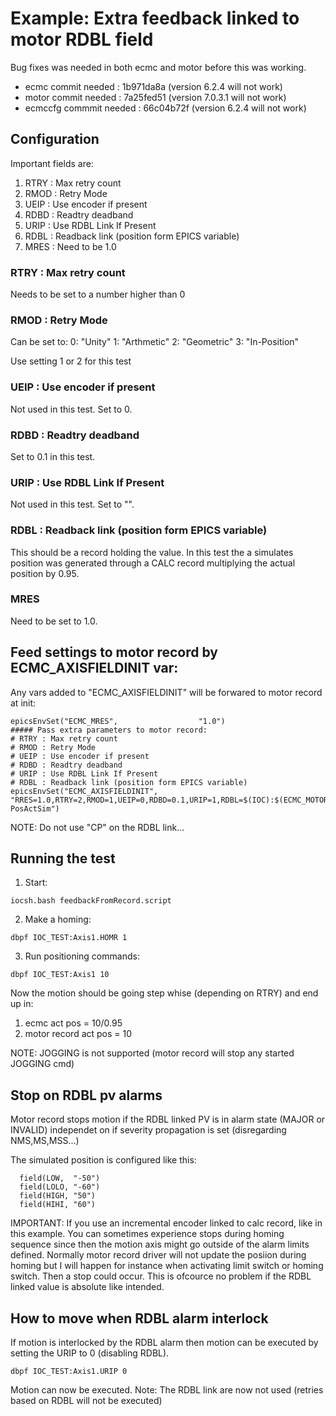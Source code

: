 # Example: Extra feedback linked to motor RDBL field

Bug fixes was needed in both ecmc and motor before this was working.
* ecmc commit needed     : 1b971da8a  (version 6.2.4 will not work)
* motor commit needed    : 7a25fed51  (version 7.0.3.1 will not work)
* ecmccfg commmit needed : 66c04b72f  (version 6.2.4 will not work)

## Configuration

Important fields are: 
1. RTRY : Max retry count
2. RMOD : Retry Mode
3. UEIP : Use encoder if present
4. RDBD : Readtry deadband 
5. URIP : Use RDBL Link If Present
6. RDBL : Readback link (position form EPICS variable)
7. MRES : Need to be 1.0 

### RTRY : Max retry count
Needs to be set to a number higher than 0

### RMOD : Retry Mode
Can be set to:
0: "Unity"
1: "Arthmetic"
2: "Geometric"
3: "In-Position"

Use setting 1 or 2 for this test

### UEIP : Use encoder if present
Not used in this test. Set to 0.

### RDBD : Readtry deadband 
Set to 0.1 in this test.

### URIP : Use RDBL Link If Present
Not used in this test. Set to "".

### RDBL : Readback link (position form EPICS variable)
This should be a record holding the value. In this test the a simulates position was generated through a CALC record multiplying the actual position by 0.95.

### MRES
Need to be set to 1.0.

## Feed settings to motor record by ECMC_AXISFIELDINIT var:

Any vars added to "ECMC_AXISFIELDINIT" will be forwared to motor record at init:

```
epicsEnvSet("ECMC_MRES",                  "1.0")
##### Pass extra parameters to motor record:
# RTRY : Max retry count
# RMOD : Retry Mode
# UEIP : Use encoder if present
# RDBD : Readtry deadband 
# URIP : Use RDBL Link If Present
# RDBL : Readback link (position form EPICS variable)
epicsEnvSet("ECMC_AXISFIELDINIT",  "RRES=1.0,RTRY=2,RMOD=1,UEIP=0,RDBD=0.1,URIP=1,RDBL=$(IOC):$(ECMC_MOTOR_NAME)-PosActSim")
```
NOTE: Do not use "CP" on the RDBL link...

## Running the test

1. Start:
```
iocsh.bash feedbackFromRecord.script
```

2. Make a homing:
```
dbpf IOC_TEST:Axis1.HOMR 1
```

3. Run positioning commands:
```
dbpf IOC_TEST:Axis1 10
```
Now the motion should be going step whise (depending on RTRY) and end up in:
1. ecmc act pos = 10/0.95
2. motor record act pos = 10

NOTE: JOGGING is not supported (motor record will stop any started JOGGING cmd)


## Stop on RDBL pv alarms
Motor record stops motion if the RDBL linked PV is in alarm state (MAJOR or INVALID) independet on if severity propagation is set (disregarding NMS,MS,MSS...)

The simulated position is configured like this:
```
  field(LOW,  "-50")
  field(LOLO, "-60")
  field(HIGH, "50")
  field(HIHI, "60")
```
IMPORTANT: If you use an incremental encoder linked to calc record, like in this example. You can sometimes experience stops during homing sequence since then the motion axis might go outside of the alarm limits defined. Normally motor record driver will not update the posiion during homing but I will happen for instance when activating limit switch or homing switch. Then a stop could occur.
This is ofcource no problem if the RDBL linked value is absolute like intended.

## How to move when RDBL alarm interlock 

If motion is interlocked by the RDBL alarm then motion can be executed by setting the URIP to 0 (disabling RDBL).
```
dbpf IOC_TEST:Axis1.URIP 0
```
Motion can now be executed. 
Note: The RDBL link are now not used (retries based on RDBL will not be executed)
